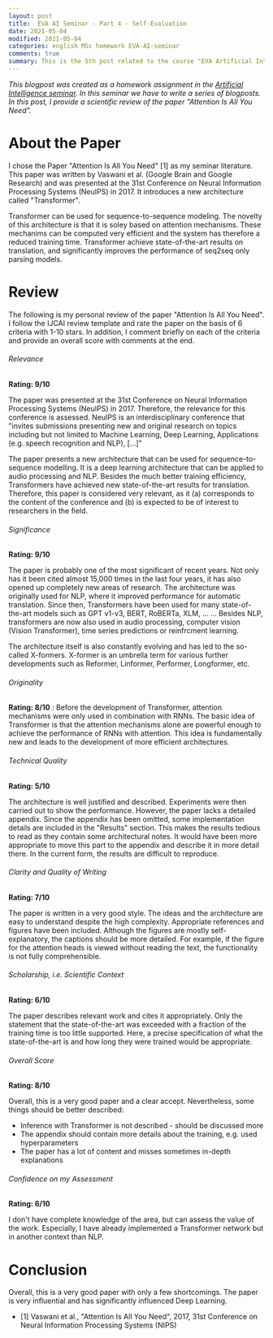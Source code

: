 ```yaml
---
layout: post
title:  EVA AI Seminar - Part 4 - Self-Evaluation
date: 2021-05-04
modified: 2021-05-04
categories: english MSc homework EVA-AI-seminar
comments: true
summary: This is the 5th post related to the course "EVA Artificial Intelligence Seminar". In this post, I provide a scientific review of the paper "Attention Is All You Need".
---
```


*This blogpost was created as a homework assignment in the [Artificial Intelligence seminar](https://moodle.msengineering.ch/mod/data/view.php?d=62&rid=3128&filter=1). In this seminar we have to write a series of blogposts. In this post, I provide a scientific review of the paper "Attention Is All You Need".*

# About the Paper
I chose the Paper "Attention Is All You Need" [1] as my seminar literature. This paper was written by Vaswani et al. (Google
Brain and Google Research) and was presented at the 31st Conference on Neural Information Processing Systems (NeuIPS) in 2017.
It introduces a new architecture called "Transformer".

Transformer can be used for sequence-to-sequence modeling. The novelty of this architecture is that it is soley based on attention mechanisms.
These mechanims can be computed very efficient and the system has therefore a reduced training time. Transformer achieve state-of-the-art results on translation, and significantly improves the performance of seq2seq only parsing models.

# Review
The following is my personal review of the paper "Attention Is All You Need". I follow the IJCAI review template and rate the paper on the basis of 6 criteria with 1-10 stars. In addition, I comment briefly on each of the criteria and provide an overall score with comments at the end. 

###### Relevance

**Rating: 9/10**

The paper was presented at the 31st Conference on Neural Information Processing Systems (NeuIPS) in 2017. Therefore, the
relevance for this conference is assessed. NeuIPS is an interdisciplinary conference that "invites submissions presenting new and original research on topics including but not limited to Machine Learning, Deep Learning, Applications (e.g. speech recognition and NLP), [...]"

The paper presents a new architecture that can be used for sequence-to-sequence modelling. It is a deep learning architecture that can be applied to audio processing and NLP. Besides the much better training efficiency, Transformers have achieved new state-of-the-art results for translation. Therefore, this paper is considered very relevant, as it (a) corresponds to the content of the conference and (b) is expected to be of interest to researchers in the field.


###### Significance

**Rating: 9/10**

The paper is probably one of the most significant of recent years. Not only has it been cited almost 15,000 times in the last four years, it has also opened up completely new areas of research. 
The architecture was originally used for NLP, where it improved performance for automatic translation. Since then, Transformers have been used for many state-of-the-art models such as GPT v1-v3, BERT, RoBERTa, XLM, ... ... Besides NLP, transformers are now also used in audio processing, computer vision (Vision Transformer), time series predictions or reinfrcment learning.

The architecture itself is also constantly evolving and has led to the so-called X-formers. X-former is an umbrella term for various further developments such as Reformer, Linformer, Performer, Longformer, etc.

###### Originality

**Rating: 8/10**
:
Before the development of Transformer, attention mechanisms were only used in combination with RNNs. The basic idea of Transformer is that the attention mechanisms alone are powerful enough to achieve the performance of RNNs with attention.
This idea is fundamentally new and leads to the development of more efficient architectures.


###### Technical Quality

**Rating: 5/10**

The architecture is well justified and described. Experiments were then carried out to show the performance.
However, the paper lacks a detailed appendix. Since the appendix has been omitted, some implementation details are included in the "Results" section. This makes the results tedious to read as they contain some architectural notes. It would have been more appropriate to move this part to the appendix and describe it in more detail there. In the current form, the results are difficult to reproduce.

###### Clarity and Quality of Writing

**Rating: 7/10**

The paper is written in a very good style. The ideas and the architecture are easy to understand despite the high complexity. Appropriate references and figures have been included. Although the figures are mostly self-explanatory, the captions should be more detailed. For example, if the figure for the attention heads is viewed without reading the text, the functionality is not fully comprehensible.

###### Scholarship, i.e. Scientific Context

**Rating: 6/10**

The paper describes relevant work and cites it appropriately. Only the statement that the state-of-the-art was exceeded with a fraction of the training time is too little supported. Here, a precise specification of what the state-of-the-art is and how long they were trained would be appropriate.

###### Overall Score

**Rating: 8/10**

Overall, this is a very good paper and a clear accept. Nevertheless, some things should be better described:

- Inference with Transformer is not described - should be discussed more
- The appendix should contain more details about the training, e.g. used hyperparameters
- The paper has a lot of content and misses sometimes in-depth explanations

###### Confidence on my Assessment

**Rating: 6/10**

I don't have complete knowledge of the area, but can assess the value of the work. Especially, I have already implemented
a Transformer network but in another context than NLP.

# Conclusion
Overall, this is a very good paper with only a few shortcomings. The paper is very influential and has significantly influenced Deep Learning.



- [1] Vaswani et al., "Attention Is All You Need", 2017, 31st Conference on Neural Information Processing Systems (NIPS)




